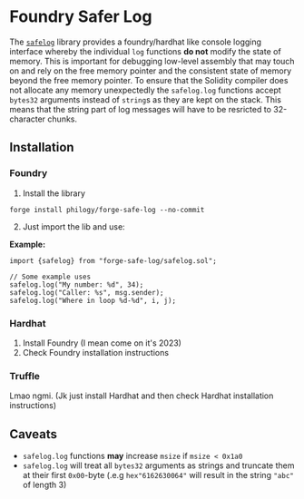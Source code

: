 # Foundry Safer Log

The [`safelog`](src/safelog.sol) library provides a foundry/hardhat like console logging interface whereby
the individual `log` functions **do not** modify the state of memory. This is important for
debugging low-level assembly that may touch on and rely on the free memory pointer and the
consistent state of memory beyond the free memory pointer. To ensure that the Solidity compiler does
not allocate any memory unexpectedly the `safelog.log` functions accept `bytes32` arguments instead
of `string`s as they are kept on the stack. This means that the string part of log messages will
have to be resricted to 32-character chunks.


## Installation

### Foundry

1. Install the library

```
forge install philogy/forge-safe-log --no-commit
```

2. Just import the lib and use:

**Example:**
```solidity
import {safelog} from "forge-safe-log/safelog.sol";

// Some example uses
safelog.log("My number: %d", 34);
safelog.log("Caller: %s", msg.sender);
safelog.log("Where in loop %d-%d", i, j);
```

### Hardhat

1. Install Foundry (I mean come on it's 2023)
2. Check Foundry installation instructions

### Truffle

Lmao ngmi. (Jk just install Hardhat and then check Hardhat installation instructions)

## Caveats
- `safelog.log` functions **may** increase `msize` if `msize < 0x1a0`
- `safelog.log` will treat all `bytes32` arguments as strings and truncate them at their first `0x00`-byte (.e.g `hex"6162630064"` will result in the string `"abc"` of length 3)
